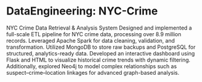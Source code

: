 # DataEngineering: NYC-Crime

NYC Crime Data Retrieval & Analysis System
Designed and implemented a full-scale ETL pipeline for NYC crime data, processing over 8.9 million records. Leveraged Apache Spark for data cleaning, validation, and transformation. Utilized MongoDB to store raw backups and PostgreSQL for structured, analytics-ready data. Developed an interactive dashboard using Flask and HTML to visualize historical crime trends with dynamic filtering. Additionally, explored Neo4j to model complex relationships such as suspect–crime–location linkages for advanced graph-based analysis.
